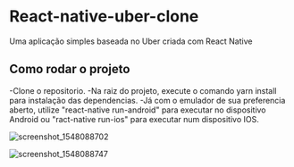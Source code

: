 # React-native-uber-clone
Uma aplicação simples baseada no Uber criada com React Native

## Como rodar o projeto
-Clone o repositorio.
-Na raiz do projeto, execute o comando yarn install para instalação das dependencias.
-Já com o emulador de sua preferencia aberto, utilize "react-native run-android" para executar no dispositivo Android ou "ract-native run-ios" para executar num dispositivo IOS.

![screenshot_1548088702](https://user-images.githubusercontent.com/17407081/51490113-5c72c680-1d91-11e9-9d21-31116f21d46d.png)

![screenshot_1548088747](https://user-images.githubusercontent.com/17407081/51490118-5f6db700-1d91-11e9-84b5-0dd64787f5ef.png)
